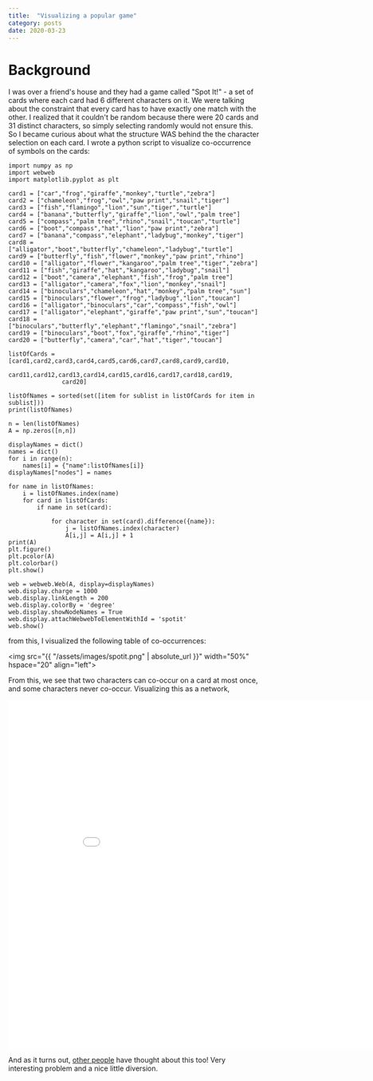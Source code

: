 ```yaml
---
title:  "Visualizing a popular game"
category: posts
date: 2020-03-23
---
```


# Background

I was over a friend's house and they had a game called "Spot It!" - a set of cards where each card had 6 different characters on it. We were talking about the constraint that every card has to have exactly one match with the other. I realized that it couldn't be random because there were 20 cards and 31 distinct characters, so simply selecting randomly would not ensure this. So I became curious about what the structure WAS behind the the character selection on each card. I wrote a python script to visualize co-occurrence of symbols on the cards:

    import numpy as np
    import webweb
    import matplotlib.pyplot as plt

    card1 = ["car","frog","giraffe","monkey","turtle","zebra"]
    card2 = ["chameleon","frog","owl","paw print","snail","tiger"]
    card3 = ["fish","flamingo","lion","sun","tiger","turtle"]
    card4 = ["banana","butterfly","giraffe","lion","owl","palm tree"]
    card5 = ["compass","palm tree","rhino","snail","toucan","turtle"]
    card6 = ["boot","compass","hat","lion","paw print","zebra"]
    card7 = ["banana","compass","elephant","ladybug","monkey","tiger"]
    card8 = ["alligator","boot","butterfly","chameleon","ladybug","turtle"]
    card9 = ["butterfly","fish","flower","monkey","paw print","rhino"]
    card10 = ["alligator","flower","kangaroo","palm tree","tiger","zebra"]
    card11 = ["fish","giraffe","hat","kangaroo","ladybug","snail"]
    card12 = ["boot","camera","elephant","fish","frog","palm tree"]
    card13 = ["alligator","camera","fox","lion","monkey","snail"]
    card14 = ["binoculars","chameleon","hat","monkey","palm tree","sun"]
    card15 = ["binoculars","flower","frog","ladybug","lion","toucan"]
    card16 = ["alligator","binoculars","car","compass","fish","owl"]
    card17 = ["alligator","elephant","giraffe","paw print","sun","toucan"]
    card18 = ["binoculars","butterfly","elephant","flamingo","snail","zebra"]
    card19 = ["binoculars","boot","fox","giraffe","rhino","tiger"]
    card20 = ["butterfly","camera","car","hat","tiger","toucan"]

    listOfCards = [card1,card2,card3,card4,card5,card6,card7,card8,card9,card10,
                   card11,card12,card13,card14,card15,card16,card17,card18,card19,
                   card20]

    listOfNames = sorted(set([item for sublist in listOfCards for item in sublist]))
    print(listOfNames)

    n = len(listOfNames)
    A = np.zeros([n,n])

    displayNames = dict()
    names = dict()
    for i in range(n):
        names[i] = {"name":listOfNames[i]}
    displayNames["nodes"] = names

    for name in listOfNames:
        i = listOfNames.index(name)
        for card in listOfCards:
            if name in set(card):

                for character in set(card).difference({name}):
                    j = listOfNames.index(character)
                    A[i,j] = A[i,j] + 1
    print(A)
    plt.figure()
    plt.pcolor(A)
    plt.colorbar()
    plt.show()

    web = webweb.Web(A, display=displayNames)
    web.display.charge = 1000
    web.display.linkLength = 200
    web.display.colorBy = 'degree'
    web.display.showNodeNames = True
    web.display.attachWebwebToElementWithId = 'spotit'
    web.show()

from this, I visualized the following table of co-occurrences:

<img src="{{ "/assets/images/spotit.png" | absolute_url }}" width="50%" hspace="20" align="left">

From this, we see that two characters can co-occur on a card at most once, and some characters never co-occur. Visualizing this as a network,

<iframe src="/pages/spotit.html" frameborder="0" scrolling="no" width="900" height="700"></iframe>

And as it turns out, [other people](https://www.smithsonianmag.com/science-nature/math-card-game-spot-it-180970873/) have thought about this too! Very interesting problem and a nice little diversion.
